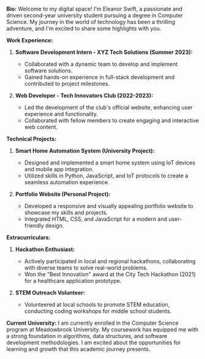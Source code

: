 **Bio:**
Welcome to my digital space! I'm Eleanor Swift, a passionate and driven second-year university student pursuing a degree in Computer Science. My journey in the world of technology has been a thrilling adventure, and I'm excited to share some highlights with you.

**Work Experience:**
1. **Software Development Intern - XYZ Tech Solutions (Summer 2023):**
   - Collaborated with a dynamic team to develop and implement software solutions.
   - Gained hands-on experience in full-stack development and contributed to project milestones.

2. **Web Developer - Tech Innovators Club (2022-2023):**
   - Led the development of the club's official website, enhancing user experience and functionality.
   - Collaborated with fellow members to create engaging and interactive web content.

**Technical Projects:**
1. **Smart Home Automation System (University Project):**
   - Designed and implemented a smart home system using IoT devices and mobile app integration.
   - Utilized skills in Python, JavaScript, and IoT protocols to create a seamless automation experience.

2. **Portfolio Website (Personal Project):**
   - Developed a responsive and visually appealing portfolio website to showcase my skills and projects.
   - Integrated HTML, CSS, and JavaScript for a modern and user-friendly design.

**Extracurriculars:**
1. **Hackathon Enthusiast:**
   - Actively participated in local and regional hackathons, collaborating with diverse teams to solve real-world problems.
   - Won the "Best Innovation" award at the City Tech Hackathon (2021) for a healthcare application prototype.

2. **STEM Outreach Volunteer:**
   - Volunteered at local schools to promote STEM education, conducting coding workshops for middle school students.

**Current University:**
I am currently enrolled in the Computer Science program at Meadowbrook University. My coursework has equipped me with a strong foundation in algorithms, data structures, and software development methodologies. I am excited about the opportunities for learning and growth that this academic journey presents.
